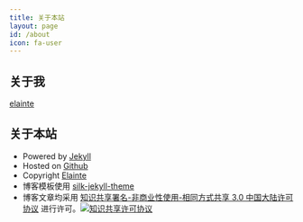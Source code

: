 ```yaml
---
title: 关于本站
layout: page
id: /about
icon: fa-user
---
```


关于我
-----

[elainte](http://elainte.github.io)


关于本站
--------

* Powered by [Jekyll](http://jekyllrb.com/)
* Hosted on [Github](https://github.com)
* Copyright [Elainte](http://elainte.github.io)
* 博客模板使用 [silk-jekyll-theme](https://github.com/SilverRainZ/silk-jekyll-theme)
* 博客文章均采用 <a rel="license" href="http://creativecommons.org/licenses/by-nc-sa/3.0/cn/">知识共享署名-非商业性使用-相同方式共享 3.0 中国大陆许可协议</a> 进行许可。<a rel="license" href="http://creativecommons.org/licenses/by-nc-sa/3.0/cn/"><img alt="知识共享许可协议" style="border-width:0" src="https://i.creativecommons.org/l/by-nc-sa/3.0/cn/80x15.png" /></a>
